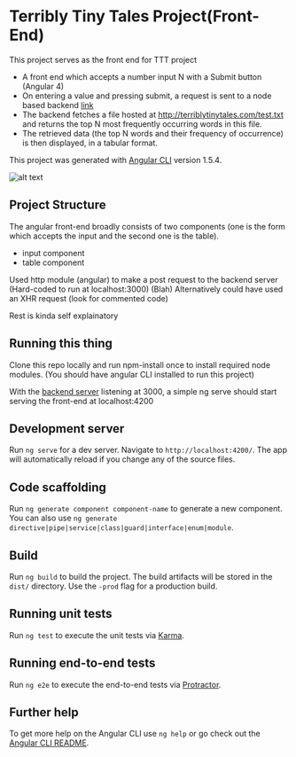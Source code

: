 # Terribly Tiny Tales Project(Front-End)

This project serves as the front end for TTT project

- A front end which accepts a number input N with a Submit button (Angular 4)
- On entering a value and pressing submit, a request is sent to a node based backend [link](https://github.com/AnweshCR7/ttt-project-back-end)
- The backend fetches a file hosted at http://terriblytinytales.com/test.txt and returns the top N most frequently occurring words in this file.
- The retrieved data (the top N words and their frequency of occurrence) is then displayed, in a tabular format.

This project was generated with [Angular CLI](https://github.com/angular/angular-cli) version 1.5.4.

![alt text][UI]

[UI]: https://github.com/AnweshCR7/ttt-project-front-end/blob/master/tttfrontend.JPG "Front End UI"

## Project Structure

The angular front-end broadly consists of two components (one is the form which accepts the input and the second one is the table).
- input component
- table component

Used http module (angular) to make a post request to the backend server (Hard-coded to run at localhost:3000) (Blah)
Alternatively could have used an XHR request (look for commented code)

Rest is kinda self explainatory

## Running this thing

Clone this repo locally and run npm-install once to install required node modules. (You should have angular CLI installed to run this project)

With the [backend server](https://github.com/AnweshCR7/ttt-project-back-end) listening at 3000, a simple ng serve should start serving the front-end at localhost:4200

## Development server

Run `ng serve` for a dev server. Navigate to `http://localhost:4200/`. The app will automatically reload if you change any of the source files.

## Code scaffolding

Run `ng generate component component-name` to generate a new component. You can also use `ng generate directive|pipe|service|class|guard|interface|enum|module`.

## Build

Run `ng build` to build the project. The build artifacts will be stored in the `dist/` directory. Use the `-prod` flag for a production build.

## Running unit tests

Run `ng test` to execute the unit tests via [Karma](https://karma-runner.github.io).

## Running end-to-end tests

Run `ng e2e` to execute the end-to-end tests via [Protractor](http://www.protractortest.org/).

## Further help

To get more help on the Angular CLI use `ng help` or go check out the [Angular CLI README](https://github.com/angular/angular-cli/blob/master/README.md).
